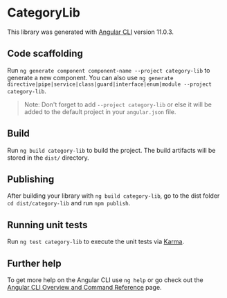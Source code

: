 # CategoryLib

This library was generated with [Angular CLI](https://github.com/angular/angular-cli) version 11.0.3.

## Code scaffolding

Run `ng generate component component-name --project category-lib` to generate a new component. You can also use `ng generate directive|pipe|service|class|guard|interface|enum|module --project category-lib`.
> Note: Don't forget to add `--project category-lib` or else it will be added to the default project in your `angular.json` file. 

## Build

Run `ng build category-lib` to build the project. The build artifacts will be stored in the `dist/` directory.

## Publishing

After building your library with `ng build category-lib`, go to the dist folder `cd dist/category-lib` and run `npm publish`.

## Running unit tests

Run `ng test category-lib` to execute the unit tests via [Karma](https://karma-runner.github.io).

## Further help

To get more help on the Angular CLI use `ng help` or go check out the [Angular CLI Overview and Command Reference](https://angular.io/cli) page.
